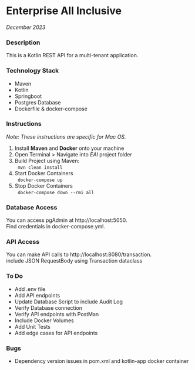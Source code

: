 # Enterprise All Inclusive # 
_December 2023_
### Description ### 
This is a Kotlin REST API for a multi-tenant application.

### Technology Stack ###
- Maven
- Kotlin
- Springboot
- Postgres Database
- Dockerfile & docker-compose

### Instructions ### 
*Note:* _These instructions are specific for Mac OS._
1. Install **Maven** and **Docker** onto your machine
1. Open Terminal > Navigate into *EAI* project folder
1. Build Project using Maven: <br>
   &nbsp; `mvn clean install`
1. Start Docker Containers<br>
   &nbsp; `docker-compose up`
1. Stop Docker Containers<br>
   &nbsp; `docker-compose down --rmi all`

### Database Access ###
You can access pgAdmin at http://localhost:5050. <br>
Find credentials in docker-compose.yml.

### API Access ###
You can make API calls to http://localhost:8080/transaction. <br>
include JSON RequestBody using Transaction dataclass

### To Do ###
- Add .env file
- Add API endpoints
- Update Database Script to include Audit Log
- Verify Database connection
- Verify API endpoints with PostMan
- Include Docker Volumes
- Add Unit Tests
- Add edge cases for API endpoints

### Bugs ###
- Dependency version issues in pom.xml and kotlin-app docker container

